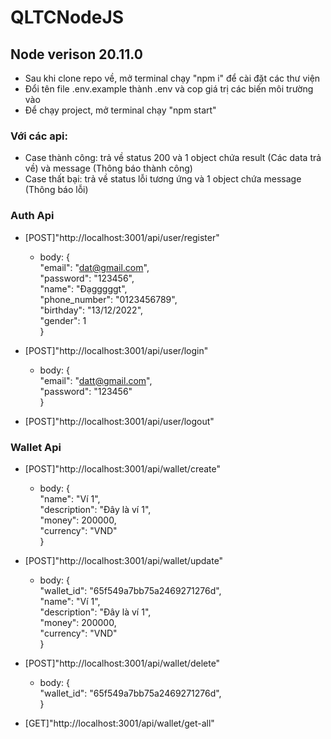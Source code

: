 # QLTCNodeJS

## Node verison 20.11.0

-   Sau khi clone repo về, mở terminal chạy "npm i" để cài đặt các thư viện
-   Đổi tên file .env.example thành .env và cop giá trị các biến môi trường vào
-   Để chạy project, mở terminal chạy "npm start"

### Với các api:

-   Case thành công: trả về status 200 và 1 object chứa result (Các data trả về) và message (Thông báo thành công)
-   Case thất bại: trả về status lỗi tương ứng và 1 object chứa message (Thông báo lỗi)

### Auth Api

-   [POST]"http://localhost:3001/api/user/register"

    -   body: {  
        "email": "dat@gmail.com",  
        "password": "123456",  
        "name": "Đạgggggt",  
        "phone_number": "0123456789",  
        "birthday": "13/12/2022",  
        "gender": 1  
        }

-   [POST]"http://localhost:3001/api/user/login"

    -   body: {  
        "email": "datt@gmail.com",  
        "password": "123456"  
        }

-   [POST]"http://localhost:3001/api/user/logout"

### Wallet Api

-   [POST]"http://localhost:3001/api/wallet/create"

    -   body: {  
        "name": "Ví 1",  
        "description": "Đây là ví 1",  
        "money": 200000,  
        "currency": "VND"  
        }

-   [POST]"http://localhost:3001/api/wallet/update"

    -   body: {  
        "wallet_id": "65f549a7bb75a2469271276d",  
        "name": "Ví 1",  
        "description": "Đây là ví 1",  
        "money": 200000,  
        "currency": "VND"  
        }

-   [POST]"http://localhost:3001/api/wallet/delete"

    -   body: {  
        "wallet_id": "65f549a7bb75a2469271276d",  
        }

-   [GET]"http://localhost:3001/api/wallet/get-all"
